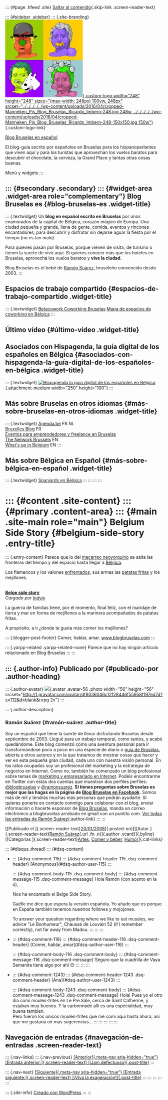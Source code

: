 ::: {#page .hfeed .site}
[Saltar al
contenido](../../../../../index.html?p=111#content){.skip-link
.screen-reader-text}

::: {#sidebar .sidebar}
::: {.site-branding}
[![](../../../../../wp-content/uploads/2016/04/cropped-Manneken_Pis_Blog_Bruselas_Ricardo_Imbern-248.jpg){.custom-logo
width="248" height="248" sizes="(max-width: 248px) 100vw, 248px"
srcset="../../../../../wp-content/uploads/2016/04/cropped-Manneken_Pis_Blog_Bruselas_Ricardo_Imbern-248.jpg 248w, ../../../../../wp-content/uploads/2016/04/cropped-Manneken_Pis_Blog_Bruselas_Ricardo_Imbern-248-150x150.jpg 150w"}](../../../../../index.html){.custom-logo-link}

[Blog Bruselas en español](../../../../../index.html)

El blog-guía escrito por españoles en Bruselas para los hispanoparlantes
que viven aquí y para los turistas que aprovechan los vuelos baratos
para descubrir el chocolate, la cerveza, la Grand Place y tantas otras
cosas buenas.

Menú y widgets
:::

::: {#secondary .secondary}
::: {#widget-area .widget-area role="complementary"}
Blog Bruselas es {#blog-bruselas-es .widget-title}
----------------

::: {.textwidget}
Un **blog en español escrito en Bruselas** por unos enamorados de la
capital de Bélgica, corazón mágico de Europa. Una ciudad pequeña y
grande, llena de gente, comida, eventos y rincones encantadores; para
descubrir y disfrutar sin dejarse aguar la fiesta por el tiempo (no es
tan malo).

Para quienes pasan por Bruselas, porque vienen de visita, de turismo o
tienen la suerte de vivir aquí. Sí quieres conocer más que los hoteles
en Bruselas, aprovecha los vuelos baratos y **vive la ciudad**.

Blog Bruselas es el bebé de [Ramón Suárez](http://www.ramonsuarez.com),
bruseleño convencido desde 2003.
:::

Espacios de trabajo compartido {#espacios-de-trabajo-compartido .widget-title}
------------------------------

::: {.textwidget}
[Betacowork Coworking Bruselas](http://www.betacowork.com) [Mapa de
espacios de coworking en Bélgica](http://coworkingbelgium.com)
:::

Último vídeo {#último-vídeo .widget-title}
------------

Asociados con Hispagenda, la guía digital de los españoles en Bélgica {#asociados-con-hispagenda-la-guía-digital-de-los-españoles-en-bélgica .widget-title}
---------------------------------------------------------------------

::: {.textwidget}
[![Hispagenda,la guía digital de los españoles en
Bélgica](../../../../../wp-content/uploads/2010/04/Hispagenda-250px.gif "Hispagenda, la guía digital de los españoles en Bélgica"){.attachment-medium
width="250" height="100"}](http://www.hispagenda.com)
:::

Más sobre Bruselas en otros idiomas {#más-sobre-bruselas-en-otros-idiomas .widget-title}
-----------------------------------

::: {.textwidget}
[Agenda.be](http://www.agenda.be) FR NL\
[Bruxelles Blog](http://www.bxlblog.be/) FR\
[Eventos para emprendedores y freelance en
Bruselas](http://www.betacowork.com/events/)\
[The Network
Brussels](http://groups.yahoo.com/group/TheNetworkBrussels/) EN\
[What\'s up in Belgium](http://www.whatsupin.be/) EN
:::

Más sobre Bélgica en Español {#más-sobre-bélgica-en-español .widget-title}
----------------------------

::: {.textwidget}
[Spaniards en Bélgica](http://www.spaniards.es/paises/belgica)
:::
:::
:::
:::

::: {#content .site-content}
::: {#primary .content-area}
::: {#main .site-main role="main"}
Belgium Side Story {#belgium-side-story .entry-title}
==================

::: {.entry-content}
Parece que lo del [macarreo
neoyorquino](http://es.wikipedia.org/wiki/West_Side_Story) se salta las
fronteras del tiempo y del espacio hasta llegar a
[Bélgica](http://es.wikipedia.org/wiki/Belgica).

Los flamencos y los valones
[enfrentados](http://comerhablaramar.blogspot.com/2007/11/guerra-civil-en-blgica.html),
sus armas las [patatas
fritas](http://comerhablaramar.blogspot.com/2006/12/bruselas-y-las-patatas-fritas.html)
y los mejillones.

<div>

\
**[Belge side
story](http://dailymotion.alice.it/video/x3pzhv_belge-side-story_fun)**\
*Cargado por [Indyiv](http://dailymotion.alice.it/Indyiv)*

</div>

La guerra de familias tiene, por el momento, final feliz, con el
maridaje de tierra y mar en forma de mejillones a la marinera
acompañados de patatas fritas.

A propósito, a ti ¿donde te gusta más comer los mejillones?

::: {.blogger-post-footer}
Comer, hablar, amar. www.blogbruselas.com
:::

::: {.yarpp-related .yarpp-related-none}
Parece que no hay ningún artículo relacionado en Blog Bruselas
:::
:::

::: {.author-info}
Publicado por {#publicado-por .author-heading}
-------------

::: {.author-avatar}
![](http://1.gravatar.com/avatar/df8036046c12f28446f55958f197ed7d?s=56&d=blank&r=pg){.avatar
.avatar-56 .photo width="56" height="56"
srcset="http://1.gravatar.com/avatar/df8036046c12f28446f55958f197ed7d?s=112&d=blank&r=pg 2x"}
:::

::: {.author-description}
### Ramón Suárez {#ramón-suárez .author-title}

Soy un español que tiene la suerte de llevar disfrutando Bruselas desde
septiembre de 2003. Llegué para un trabajo temporal, como tantos, y
acabé quedándome. Este blog comenzó como una aventura personal para ir
transformándose poco a poco en una especie de diario o [guía de
Bruselas](../../../../../index.html), abierta a otros autores y en la
que tratamos de mostrar cosas que hacer y ver en esta pequeña gran
ciudad, cada uno con nuestra visión personal. En los ratos ocupados soy
un profesional del marketing y la estrategia de negocios en Internet.
Como no, también he comenzado un blog profesional sobre temas de
[marketing y empresariado en Internet](http://ramonsuarez.com). Podéis
encontrarme en Twitter con estas dos cuentas que muestran dos perfiles
perfiles: [\@blogbruselas](http://twitter.com/blogbruselas) y
[\@ramonsuarez](http://twitter.com/ramonsuarez). **Sí tienes preguntas
sobre Bruselas es mejor que las hagas en la página de [Blog Bruselas en
Facebook](http://www.facebook.com/blogbruselas)**. Somos más de mil y
tendrás muchas más personas que podrán ayudarte. Si quieres ponerte en
contacto conmigo para colaborar con el blog, enviar información o
hacerte esponsor de [Blog Bruselas](../../../../../index.html), manda un
correo electrónico a blogbruselas arrobado en gmail con un puntito com.
[Ver todas las entradas de Ramón
Suárez](../../../../2010/04/30/index.html?author=2){.author-link}
:::
:::

[[Publicado el
]{.screen-reader-text}[20/01/2008](../../../../../index.html?p=111)]{.posted-on}[[[Autor
]{.screen-reader-text}[Ramón
Suárez](../../../../2010/04/30/index.html?author=2){.url .fn
.n}]{.author .vcard}]{.byline}[[Categorías
]{.screen-reader-text}[Artes](../../../../category/artes/index.html),
[Comer y beber](../../../../category/comer-y-beber/index.html),
[Humor](../../../../category/humor/index.html)]{.cat-links}

::: {#disqus_thread}
::: {#dsq-content}
-   ::: {#dsq-comment-115}
    ::: {#dsq-comment-header-115 .dsq-comment-header}
    [Anonymous]{#dsq-author-user-115}
    :::

    ::: {#dsq-comment-body-115 .dsq-comment-body}
    ::: {#dsq-comment-message-115 .dsq-comment-message}
    Hola Ramón (con acento en la ó),

    Nos ha encantado el Belge Side Story.

    Gaëlle me dice que espera la versión española. Yo añado que es
    porque en España también tenemos nuestros follones y mojojones.

    To answer your question regarding where we like to eat mussles, we
    advice "Le Bonhumeur", Chaussé de Louvain 52 (if I remember
    correctly), not far away from Madou.
    :::
    :::
    :::

-   ::: {#dsq-comment-116}
    ::: {#dsq-comment-header-116 .dsq-comment-header}
    [Comer, hablar, amar]{#dsq-author-user-116}
    :::

    ::: {#dsq-comment-body-116 .dsq-comment-body}
    ::: {#dsq-comment-message-116 .dsq-comment-message}
    Seguro que la cuadrilla de Vaya Semanita tiene algo por ahí 😉
    :::
    :::
    :::

-   ::: {#dsq-comment-1243}
    ::: {#dsq-comment-header-1243 .dsq-comment-header}
    [Ana]{#dsq-author-user-1243}
    :::

    ::: {#dsq-comment-body-1243 .dsq-comment-body}
    ::: {#dsq-comment-message-1243 .dsq-comment-message}
    Hola! Pues yo el otro dia comi moules-frites en Le Pre Sale, cerca
    de Saint Catherine, y estaban muy buenos. Y la carbonnade alli es
    una especialidad, muy buena tambien.\
    Pero fueron los unicos moules-frites que me comi aqui hasta ahora,
    asi que me gustaria oir mas sugerencias...
    :::
    :::
    :::
:::
:::

Navegación de entradas {#navegación-de-entradas .screen-reader-text}
----------------------

::: {.nav-links}
::: {.nav-previous}
[[Anterior]{.meta-nav aria-hidden="true"} [Entrada
anterior:]{.screen-reader-text} [iJam
defectuoso]{.post-title}](../../../../../index.html?p=110)
:::

::: {.nav-next}
[[Siguiente]{.meta-nav aria-hidden="true"} [Entrada
siguiente:]{.screen-reader-text} [¡Viva la
exageración!]{.post-title}](../../../../../index.html?p=112)
:::
:::
:::
:::
:::

::: {.site-info}
[Creado con WordPress](https://es.wordpress.org/)
:::
:::
